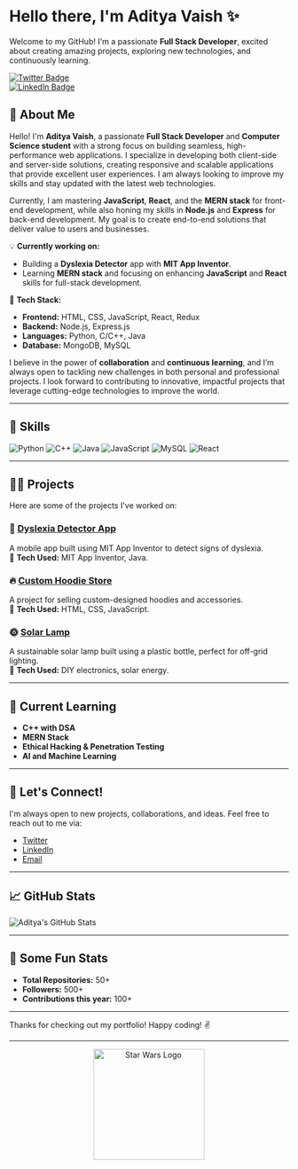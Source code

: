 # Hello there, I'm Aditya Vaish ✨

Welcome to my GitHub! I'm a passionate **Full Stack Developer**, excited about creating amazing projects, exploring new technologies, and continuously learning.

[![Twitter Badge](https://img.shields.io/badge/Twitter-@yourusername-blue?style=flat-square&logo=twitter&logoColor=white)](https://twitter.com/yourusername)  
[![LinkedIn Badge](https://img.shields.io/badge/LinkedIn-Aditya%20Vaish-blue?style=flat-square&logo=linkedin&logoColor=white)](https://www.linkedin.com/in/aditya-vaish/)

## 🚀 About Me

Hello! I'm **Aditya Vaish**, a passionate **Full Stack Developer** and **Computer Science student** with a strong focus on building seamless, high-performance web applications. I specialize in developing both client-side and server-side solutions, creating responsive and scalable applications that provide excellent user experiences. I am always looking to improve my skills and stay updated with the latest web technologies.

Currently, I am mastering **JavaScript**, **React**, and the **MERN stack** for front-end development, while also honing my skills in **Node.js** and **Express** for back-end development. My goal is to create end-to-end solutions that deliver value to users and businesses.

💡 **Currently working on:**  
- Building a **Dyslexia Detector** app with **MIT App Inventor**.  
- Learning **MERN stack** and focusing on enhancing **JavaScript** and **React** skills for full-stack development.

🔧 **Tech Stack:**  
- **Frontend:** HTML, CSS, JavaScript, React, Redux  
- **Backend:** Node.js, Express.js  
- **Languages:** Python, C/C++, Java  
- **Database:** MongoDB, MySQL  

I believe in the power of **collaboration** and **continuous learning**, and I’m always open to tackling new challenges in both personal and professional projects. I look forward to contributing to innovative, impactful projects that leverage cutting-edge technologies to improve the world.

---

## 🔧 Skills
![Python](https://img.shields.io/badge/-Python-3776AB?style=flat-square&logo=python&logoColor=white)
![C++](https://img.shields.io/badge/-C%2B%2B-00599C?style=flat-square&logo=c%2B%2B&logoColor=white)
![Java](https://img.shields.io/badge/-Java-007396?style=flat-square&logo=java&logoColor=white)
![JavaScript](https://img.shields.io/badge/-JavaScript-F7DF1E?style=flat-square&logo=javascript&logoColor=black)
![MySQL](https://img.shields.io/badge/-MySQL-4479A1?style=flat-square&logo=mysql&logoColor=white)
![React](https://img.shields.io/badge/-React-61DAFB?style=flat-square&logo=react&logoColor=black)

---

## 🧑‍💻 Projects
Here are some of the projects I've worked on:

### 🚀 **[Dyslexia Detector App](#)**  
A mobile app built using MIT App Inventor to detect signs of dyslexia.  
🔧 **Tech Used:** MIT App Inventor, Java.

### 🔥 **[Custom Hoodie Store](#)**  
A project for selling custom-designed hoodies and accessories.  
🔧 **Tech Used:** HTML, CSS, JavaScript.

### 🌞 **[Solar Lamp](#)**  
A sustainable solar lamp built using a plastic bottle, perfect for off-grid lighting.  
🔧 **Tech Used:** DIY electronics, solar energy.

---

## 🧠 Current Learning
- **C++ with DSA**  
- **MERN Stack**  
- **Ethical Hacking & Penetration Testing**  
- **AI and Machine Learning**  

---

## 💬 Let's Connect!
I'm always open to new projects, collaborations, and ideas. Feel free to reach out to me via:

- [Twitter](https://twitter.com/yourusername)  
- [LinkedIn](https://www.linkedin.com/in/aditya-vaish/)  
- [Email](mailto:aditya.vaish@email.com)

---

## 📈 GitHub Stats
![Aditya's GitHub Stats](https://github-readme-stats.vercel.app/api?username=aditya-vaish&show_icons=true&hide_title=true&count_private=true&hide=prs&theme=radical)

---

## 🌟 Some Fun Stats
- **Total Repositories:** 50+
- **Followers:** 500+
- **Contributions this year:** 100+
---

Thanks for checking out my portfolio! Happy coding! ✌️

---

<p align="center">
  <img src="https://upload.wikimedia.org/wikipedia/commons/9/9b/Star_Wars_Logo.svg" alt="Star Wars Logo" width="200"/>
</p>
